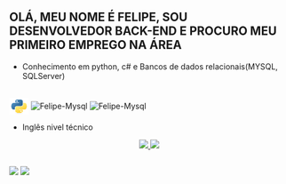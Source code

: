 ## OLÁ, MEU NOME É FELIPE, SOU DESENVOLVEDOR BACK-END E PROCURO MEU PRIMEIRO EMPREGO NA ÁREA

- Conhecimento em python, c# e Bancos de dados relacionais(MYSQL, SQLServer)
<div style="display: inline_block"><br>
   <img align="center" alt="Felipe-Python" height="30" width="35" src="https://raw.githubusercontent.com/devicons/devicon/master/icons/python/python-original.svg">
   <img align="center" alt="Felipe-Mysql" height="30" width="35" src="https://img.shields.io/badge/MySQL-00000F?style=for-the-badge&logo=mysql&logoColor=white">
   <img align="center" alt="Felipe-Mysql" height="30" width="35" src="https://img.shields.io/badge/C%23-239120?style=for-the-badge&logo=c-sharp&logoColor=white" target="_blank">
</div>

- Inglês nivel técnico

<div align="center">
  <a href="https://github.com/FelipeECarvalho">
  <img height="180em" src="https://github-readme-stats.vercel.app/api?username=FelipeECarvalho&show_icons=true&theme=chartreuse-dark&include_all_commits=true&count_private=true"/>
  <img height="180em" src="https://github-readme-stats.vercel.app/api/top-langs/?username=FelipeECarvalho&layout=compact&langs_count=7&theme=chartreuse-dark"/>
</div>
  
  ##
 
<div> 
  <a href = "mailto:Felipeemanuelc12@gmail.com"><img src="https://img.shields.io/badge/-Gmail-%23333?style=for-the-badge&logo=gmail&logoColor=white" target="_blank"></a>
  <a href="https://www.linkedin.com/in/felipeecarvalho/" target="_blank"><img src="https://img.shields.io/badge/-LinkedIn-%230077B5?style=for-the-badge&logo=linkedin&logoColor=white" target="_blank"></a> 

</div>
